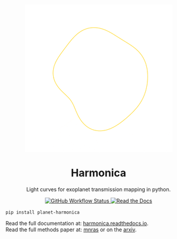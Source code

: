 <p align="center">
  <img src="/docs/source/images/transmission_string_animation_logo_small.gif" align="middle" width="400px" height="400px" alt="Harmonica"><br>
</p>

<h1 align="center">Harmonica</h1>
<p align="center">
  Light curves for exoplanet transmission mapping in python.
</p>

<p align="center">
  <a href="https://github.com/DavoGrant/ExoTiC-MIRI/actions/workflows/python-app.yml">
    <img alt="GitHub Workflow Status" src="https://github.com/DavoGrant/ExoTiC-MIRI/workflows/unittests/badge.svg">
  </a>
  <a href="https://exotic-miri.readthedocs.io/en/latest/?badge=latest">
    <img alt="Read the Docs" src="https://readthedocs.org/projects/exotic-miri/badge/?version=latest">
  </a>
</p>

```
pip install planet-harmonica
```

Read the full documentation at: [harmonica.readthedocs.io](https://harmonica.readthedocs.io).<br>
Read the full methods paper at: [mnras](https://doi.org/10.1093/mnras/stac3632) or on the [arxiv](https://link/to/arxiv/paper).<br>
